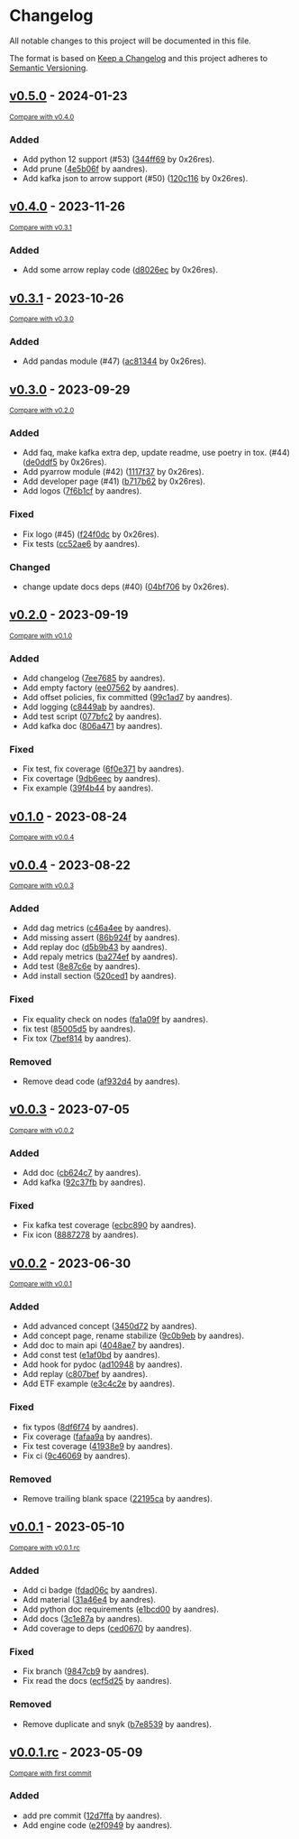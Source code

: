 # Changelog

All notable changes to this project will be documented in this file.

The format is based on [Keep a Changelog](http://keepachangelog.com/en/1.0.0/)
and this project adheres to [Semantic Versioning](http://semver.org/spec/v2.0.0.html).

<!-- insertion marker -->
## [v0.5.0](https://github.com/tradewelltech/beavers/releases/tag/v0.5.0) - 2024-01-23

<small>[Compare with v0.4.0](https://github.com/tradewelltech/beavers/compare/v0.4.0...v0.5.0)</small>

### Added

- Add python 12 support (#53) ([344ff69](https://github.com/tradewelltech/beavers/commit/344ff69309d81780d9d08effc2fdfe3b1f8d9b22) by 0x26res).
- Add prune ([4e5b06f](https://github.com/tradewelltech/beavers/commit/4e5b06f073c2e210f4cca8d67f096698c52c3fa9) by aandres).
- Add kafka json to arrow support (#50) ([120c116](https://github.com/tradewelltech/beavers/commit/120c116d13ab46604d54088bb07d851ff5d3fd00) by 0x26res).


## [v0.4.0](https://github.com/tradewelltech/beavers/releases/tag/v0.4.0) - 2023-11-26

<small>[Compare with v0.3.1](https://github.com/tradewelltech/beavers/compare/v0.3.1...v0.4.0)</small>

### Added

- Add some arrow replay code ([d8026ec](https://github.com/tradewelltech/beavers/commit/d8026ecf744886b0bb7406814904adb3308ba0b9) by 0x26res).

## [v0.3.1](https://github.com/tradewelltech/beavers/releases/tag/v0.3.1) - 2023-10-26

<small>[Compare with v0.3.0](https://github.com/tradewelltech/beavers/compare/v0.3.0...v0.3.1)</small>
### Added

- Add pandas module (#47) ([ac81344](https://github.com/tradewelltech/beavers/commit/ac8134452c3a9636ea5a119e65db87df5a245271) by 0x26res).

## [v0.3.0](https://github.com/tradewelltech/beavers/releases/tag/v0.3.0) - 2023-09-29

<small>[Compare with v0.2.0](https://github.com/tradewelltech/beavers/compare/v0.2.0...v0.3.0)</small>

### Added

- Add faq, make kafka extra dep, update readme, use poetry in tox. (#44) ([de0ddf5](https://github.com/tradewelltech/beavers/commit/de0ddf5baa51fbf5a9b818364e8a2e589a2b0974) by 0x26res).
- Add pyarrow module (#42) ([1117f37](https://github.com/tradewelltech/beavers/commit/1117f375b36a5eac1468c3a5888f1fdc6e9f1ba7) by 0x26res).
- Add developer page (#41) ([b717b62](https://github.com/tradewelltech/beavers/commit/b717b6224bf9e5fd585ff6b0bed77b3333ad2a68) by 0x26res).
- Add logos ([7f6b1cf](https://github.com/tradewelltech/beavers/commit/7f6b1cfc09453927ede5e485c242311362b1e417) by aandres).

### Fixed

- Fix logo (#45) ([f24f0dc](https://github.com/tradewelltech/beavers/commit/f24f0dcb8a911f193aa045da0b6a0f20a69fc64e) by 0x26res).
- Fix tests ([cc52ae6](https://github.com/tradewelltech/beavers/commit/cc52ae6f454d6cf3afd98b6804fd750de5a2eab1) by aandres).

### Changed

- change update docs deps (#40) ([04bf706](https://github.com/tradewelltech/beavers/commit/04bf706f9277285b9dac922bb0255402d095da6e) by 0x26res).

## [v0.2.0](https://github.com/tradewelltech/beavers/releases/tag/v0.2.0) - 2023-09-19

<small>[Compare with v0.1.0](https://github.com/tradewelltech/beavers/compare/v0.1.0...v0.2.0)</small>

### Added

- Add changelog ([7ee7685](https://github.com/tradewelltech/beavers/commit/7ee76853ff4186dc1b7c9449022511a6ad477fbe) by aandres).
- Add empty factory ([ee07562](https://github.com/tradewelltech/beavers/commit/ee0756289d4ed79787e760de4441933afd1aa9d7) by aandres).
- Add offset policies, fix committed ([99c1ad7](https://github.com/tradewelltech/beavers/commit/99c1ad76f6d49f4a641749bdea5ec60e73392507) by aandres).
- Add logging ([c8449ab](https://github.com/tradewelltech/beavers/commit/c8449aba69d18ec070755e1efbd89f083b639289) by aandres).
- Add test script ([077bfc2](https://github.com/tradewelltech/beavers/commit/077bfc278809676e048ba121119e1ec67a97bb5f) by aandres).
- Add kafka doc ([806a471](https://github.com/tradewelltech/beavers/commit/806a47188fa4b2c7234f3059975668142fb3c49b) by aandres).

### Fixed

- Fix test, fix coverage ([6f0e371](https://github.com/tradewelltech/beavers/commit/6f0e371916c2ba61147f61adfd5995c32fe63212) by aandres).
- Fix covertage ([9db6eec](https://github.com/tradewelltech/beavers/commit/9db6eec070d4e7783bc6028f85ad468b0b26e7c8) by aandres).
- Fix example ([39f4b44](https://github.com/tradewelltech/beavers/commit/39f4b44f48b2b5efe2761f762e7d85ee256df76d) by aandres).

## [v0.1.0](https://github.com/tradewelltech/beavers/releases/tag/v0.1.0) - 2023-08-24

<small>[Compare with v0.0.4](https://github.com/tradewelltech/beavers/compare/v0.0.4...v0.1.0)</small>

## [v0.0.4](https://github.com/tradewelltech/beavers/releases/tag/v0.0.4) - 2023-08-22

<small>[Compare with v0.0.3](https://github.com/tradewelltech/beavers/compare/v0.0.3...v0.0.4)</small>

### Added

- Add dag metrics ([c46a4ee](https://github.com/tradewelltech/beavers/commit/c46a4eec655984c2525fe094942fd002deeb5645) by aandres).
- Add missing assert ([86b924f](https://github.com/tradewelltech/beavers/commit/86b924f06d78cf3b3a8b98e8137275490b61f815) by aandres).
- Add replay doc ([d5b9b43](https://github.com/tradewelltech/beavers/commit/d5b9b43bd3012e292ad86219c5fd304d3fb11198) by aandres).
- Add repaly metrics ([ba274ef](https://github.com/tradewelltech/beavers/commit/ba274ef7d53cda1e380a7defbd5d4884cf018e4a) by aandres).
- Add test ([8e87c6e](https://github.com/tradewelltech/beavers/commit/8e87c6e8a76b6dadcedf810b0373d12cba7f3309) by aandres).
- Add install section ([520ced1](https://github.com/tradewelltech/beavers/commit/520ced1def5b7508507df6cd65339515680b41fe) by aandres).

### Fixed

- Fix equality check on nodes ([fa1a09f](https://github.com/tradewelltech/beavers/commit/fa1a09f300b2dd2c307a09f80b8ab37cfd949ea4) by aandres).
- fix test ([85005d5](https://github.com/tradewelltech/beavers/commit/85005d5abcc82685396c39bcf1618aacf0b8ed75) by aandres).
- Fix tox ([7bef814](https://github.com/tradewelltech/beavers/commit/7bef81471d21b405c5982ca19baf1b7ae345f930) by aandres).

### Removed

- Remove dead code ([af932d4](https://github.com/tradewelltech/beavers/commit/af932d41ab86fde774dd77f67070ba98a9977df4) by aandres).

## [v0.0.3](https://github.com/tradewelltech/beavers/releases/tag/v0.0.3) - 2023-07-05

<small>[Compare with v0.0.2](https://github.com/tradewelltech/beavers/compare/v0.0.2...v0.0.3)</small>

### Added

- Add doc ([cb624c7](https://github.com/tradewelltech/beavers/commit/cb624c706920134d362430b0a094b0c722890e43) by aandres).
- Add kafka ([92c37fb](https://github.com/tradewelltech/beavers/commit/92c37fba76b8c26943327834198a24505d0bea79) by aandres).

### Fixed

- Fix kafka test coverage ([ecbc890](https://github.com/tradewelltech/beavers/commit/ecbc890f1adddaf236631e95ccf41ed6002430f3) by aandres).
- Fix icon ([8887278](https://github.com/tradewelltech/beavers/commit/88872786071f882f23335c47721fd53a23771b2e) by aandres).

## [v0.0.2](https://github.com/tradewelltech/beavers/releases/tag/v0.0.2) - 2023-06-30

<small>[Compare with v0.0.1](https://github.com/tradewelltech/beavers/compare/v0.0.1...v0.0.2)</small>

### Added

- Add advanced concept ([3450d72](https://github.com/tradewelltech/beavers/commit/3450d728872962dff7101189d20a4e81a48d8e2e) by aandres).
- Add concept page, rename stabilize ([9c0b9eb](https://github.com/tradewelltech/beavers/commit/9c0b9eba0bf0bd604e0195530bc25e2fb767509a) by aandres).
- Add doc to main api ([4048ae7](https://github.com/tradewelltech/beavers/commit/4048ae7c29c56ffa789b3c1c4f7a3c53aba44a75) by aandres).
- Add const test ([e1af0bd](https://github.com/tradewelltech/beavers/commit/e1af0bdf61d144e76c029421a274433f6967df4c) by aandres).
- Add hook for pydoc ([ad10948](https://github.com/tradewelltech/beavers/commit/ad109481ff06ea4ae26acd3e1279fc056fd5ee54) by aandres).
- Add replay ([c807bef](https://github.com/tradewelltech/beavers/commit/c807bef6354573124d410e13c85450d0cdacf681) by aandres).
- Add ETF example ([e3c4c2e](https://github.com/tradewelltech/beavers/commit/e3c4c2e9f3423e814d47c1dc40e182c88f05c9ba) by aandres).

### Fixed

- fix typos ([8df6f74](https://github.com/tradewelltech/beavers/commit/8df6f7412ae96a6cbe55b1941d6475d3754fc0de) by aandres).
- Fix coverage ([fafaa9a](https://github.com/tradewelltech/beavers/commit/fafaa9a49c4c038094058ab8f99346c9e45e9dde) by aandres).
- Fix test coverage ([41938e9](https://github.com/tradewelltech/beavers/commit/41938e9c0c558d56cb89144fb539d00cf85254cf) by aandres).
- Fix ci ([9c46069](https://github.com/tradewelltech/beavers/commit/9c46069ce380cc59a5c53aa1743a9f369d7283bf) by aandres).

### Removed

- Remove trailing blank space ([22195ca](https://github.com/tradewelltech/beavers/commit/22195ca075c77deef92f0a7ea00025f0f1a71561) by aandres).

## [v0.0.1](https://github.com/tradewelltech/beavers/releases/tag/v0.0.1) - 2023-05-10

<small>[Compare with v0.0.1.rc](https://github.com/tradewelltech/beavers/compare/v0.0.1.rc...v0.0.1)</small>

### Added

- Add ci badge ([fdad06c](https://github.com/tradewelltech/beavers/commit/fdad06ca65ed1135d052c4e9e4a13e48b50cdabe) by aandres).
- Add material ([31a46e4](https://github.com/tradewelltech/beavers/commit/31a46e4f5e39824736064fcc13d7fea600be5ac9) by aandres).
- Add python doc requirements ([e1bcd00](https://github.com/tradewelltech/beavers/commit/e1bcd00aba018dba8e16d781b0f6ca9e783105c0) by aandres).
- Add docs ([3c1e87a](https://github.com/tradewelltech/beavers/commit/3c1e87aa14d3d132189d7d5a3bbe66e6df0a57c5) by aandres).
- Add coverage to deps ([ced0670](https://github.com/tradewelltech/beavers/commit/ced0670226f4ef43539efa75b1e6e455efda1df2) by aandres).

### Fixed

- Fix branch ([9847cb9](https://github.com/tradewelltech/beavers/commit/9847cb9b4fd4d59c3060318805caeffbe8582cf7) by aandres).
- Fix read the docs ([ecf5d25](https://github.com/tradewelltech/beavers/commit/ecf5d25cefe8be2c0448913d4f1ef100753a644a) by aandres).

### Removed

- Remove duplicate and snyk ([b7e8539](https://github.com/tradewelltech/beavers/commit/b7e8539a682162de0fff1a9b6a5f55ca5f550da2) by aandres).

## [v0.0.1.rc](https://github.com/tradewelltech/beavers/releases/tag/v0.0.1.rc) - 2023-05-09

<small>[Compare with first commit](https://github.com/tradewelltech/beavers/compare/1cc83cb780e53ef55308100c655c321dcc945d3b...v0.0.1.rc)</small>

### Added

- add pre commit ([12d7ffa](https://github.com/tradewelltech/beavers/commit/12d7ffa203c8c88cbb68f683fc2d992960e170fe) by aandres).
- Add engine code ([e2f0949](https://github.com/tradewelltech/beavers/commit/e2f0949dd5dc69692455c7564c5f6bcfd997754d) by aandres).
